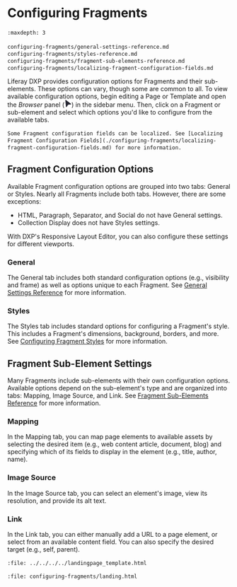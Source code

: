 # Configuring Fragments

```{toctree}
:maxdepth: 3

configuring-fragments/general-settings-reference.md
configuring-fragments/styles-reference.md
configuring-fragments/fragment-sub-elements-reference.md
configuring-fragments/localizing-fragment-configuration-fields.md
```

Liferay DXP provides configuration options for Fragments and their sub-elements. These options can vary, though some are common to all. To view available configuration options, begin editing a Page or Template and open the *Browser* panel (![Browser](../../../../images/icon-browser.png)) in the sidebar menu. Then, click on a Fragment or sub-element and select which options you'd like to configure from the available tabs.

```{note}
Some Fragment configuration fields can be localized. See [Localizing Fragment Configuration Fields](./configuring-fragments/localizing-fragment-configuration-fields.md) for more information.
```

## Fragment Configuration Options

Available Fragment configuration options are grouped into two tabs: General or Styles. Nearly all Fragments include both tabs. However, there are some exceptions:

* HTML, Paragraph, Separator, and Social do not have General settings.
* Collection Display does not have Styles settings.

With DXP's Responsive Layout Editor, you can also configure these settings for different viewports.

### General

The General tab includes both standard configuration options (e.g., visibility and frame) as well as options unique to each Fragment. See [General Settings Reference](./configuring-fragments/general-settings-reference.md) for more information.

### Styles

The Styles tab includes standard options for configuring a Fragment's style. This includes a Fragment's dimensions, background, borders, and more. See [Configuring Fragment Styles](./configuring-fragments/styles-reference.md) for more information.

## Fragment Sub-Element Settings

Many Fragments include sub-elements with their own configuration options. Available options depend on the sub-element's type and are organized into tabs: Mapping, Image Source, and Link. See [Fragment Sub-Elements Reference](./configuring-fragments/fragment-sub-elements-reference.md) for more information.

### Mapping

In the Mapping tab, you can map page elements to available assets by selecting the desired item (e.g., web content article, document, blog) and specifying which of its fields to display in the element (e.g., title, author, name).

### Image Source

In the Image Source tab, you can select an element's image, view its resolution, and provide its alt text.

### Link

In the Link tab, you can either manually add a URL to a page element, or select from an available content field. You can also specify the desired target (e.g., self, parent).

```{raw} html
:file: ../../../../landingpage_template.html
```

```{raw} html
:file: configuring-fragments/landing.html
```
